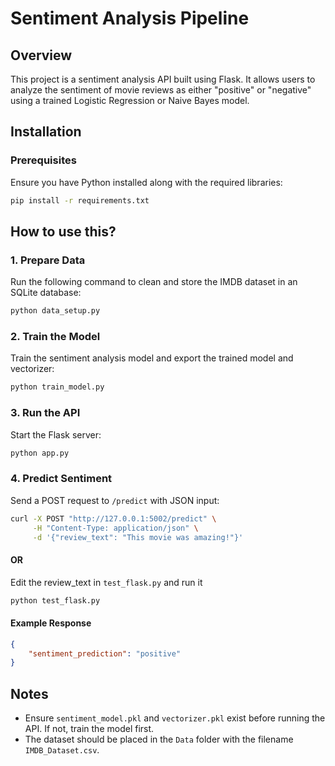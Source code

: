 # Sentiment Analysis Pipeline

## Overview
This project is a sentiment analysis API built using Flask. It allows users to analyze the sentiment of movie reviews as either "positive" or "negative" using a trained Logistic Regression or Naive Bayes model.


## Installation
### Prerequisites
Ensure you have Python installed along with the required libraries:
```bash
pip install -r requirements.txt
```


## How to use this?

### 1. Prepare Data
Run the following command to clean and store the IMDB dataset in an SQLite database:
```bash
python data_setup.py
```

### 2. Train the Model
Train the sentiment analysis model and export the trained model and vectorizer:
```bash
python train_model.py
```

### 3. Run the API
Start the Flask server:
```bash
python app.py
```

### 4. Predict Sentiment
Send a POST request to `/predict` with JSON input:
```bash
curl -X POST "http://127.0.0.1:5002/predict" \
     -H "Content-Type: application/json" \
     -d '{"review_text": "This movie was amazing!"}'
```

#### OR
Edit the review_text in `test_flask.py` and run it
```bash
python test_flask.py
```



#### Example Response
```json
{
    "sentiment_prediction": "positive"
}
``` 

## Notes
- Ensure `sentiment_model.pkl` and `vectorizer.pkl` exist before running the API. If not, train the model first.
- The dataset should be placed in the `Data` folder with the filename `IMDB_Dataset.csv`.



